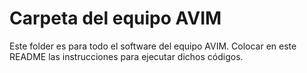 # Carpeta del equipo AVIM

Este folder es para todo el software del equipo AVIM.
Colocar en este README las instrucciones para ejecutar dichos códigos. 